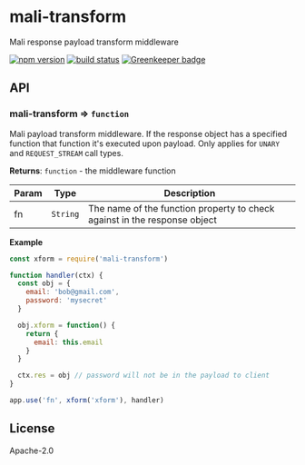 # mali-transform

Mali response payload transform middleware

[![npm version](https://img.shields.io/npm/v/mali-transform.svg?style=flat-square)](https://www.npmjs.com/package/mali-transform)
[![build status](https://img.shields.io/travis/malijs/transform/master.svg?style=flat-square)](https://travis-ci.org/malijs/transform)
[![Greenkeeper badge](https://badges.greenkeeper.io/malijs/transform.svg)](https://greenkeeper.io/)

## API

<a name="module_mali-transform"></a>

### mali-transform ⇒ <code>function</code>
Mali payload transform middleware. If the response object has a specified function
that function it's executed upon payload. Only applies for <code>UNARY</code> and
<code>REQUEST_STREAM</code> call types.

**Returns**: <code>function</code> - the middleware function  

| Param | Type | Description |
| --- | --- | --- |
| fn | <code>String</code> | The name of the function property to check against in the response object |

**Example**  

```js
const xform = require('mali-transform')

function handler(ctx) {
  const obj = {
    email: 'bob@gmail.com',
    password: 'mysecret'
  }

  obj.xform = function() {
    return {
      email: this.email
    }
  }

  ctx.res = obj // password will not be in the payload to client
}

app.use('fn', xform('xform'), handler)
```

## License

  Apache-2.0
